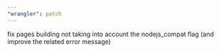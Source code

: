 ```yaml
---
"wrangler": patch
---
```


fix pages building not taking into account the nodejs_compat flag (and improve the related error message)
